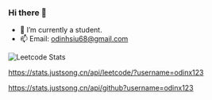 ### Hi there 👋

- 🔭 I’m currently a student.
- 📫 Email: odinhsiu68@gmail.com

![Leetcode Stats](https://leetcard.jacoblin.cool/odinx123?theme=unicorn)
<!--
![Leetcode Stats](https://leetcard.jacoblin.cool/odinx123?ext=heatmap)
-->
https://stats.justsong.cn/api/leetcode/?username=odinx123

https://stats.justsong.cn/api/github?username=odinx123
